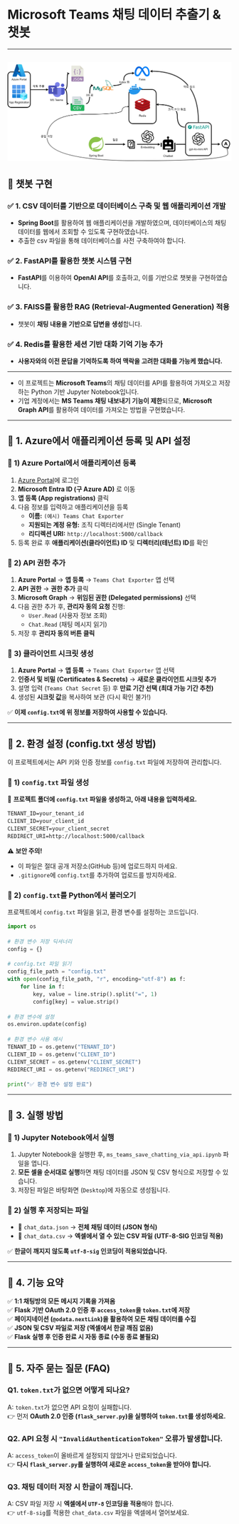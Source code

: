 # **Microsoft Teams 채팅 데이터 추출기 & 챗봇**  
---
![설명](images/Workflow.png)
---
## 🚀 **챗봇 구현**
### ✅ **1. CSV 데이터를 기반으로 데이터베이스 구축 및 웹 애플리케이션 개발**
- **Spring Boot**를 활용하여 웹 애플리케이션을 개발하였으며, 데이터베이스의 채팅 데이터를 웹에서 조회할 수 있도록 구현하였습니다.
- 추출한 csv 파일을 통해 데이터베이스를 사전 구축하여야 합니다.

### ✅ **2. FastAPI를 활용한 챗봇 시스템 구현**
- **FastAPI**를 이용하여 **OpenAI API**를 호출하고, 이를 기반으로 챗봇을 구현하였습니다.

### ✅ **3. FAISS를 활용한 RAG (Retrieval-Augmented Generation) 적용**
- 챗봇이 **채팅 내용을 기반으로 답변을 생성**합니다.

### ✅ **4. Redis를 활용한 세션 기반 대화 기억 기능 추가**
- **사용자와의 이전 문답을 기억하도록 하여 맥락을 고려한 대화를 가능케 했습니다.**

---

- 이 프로젝트는 **Microsoft Teams**의 채팅 데이터를 API를 활용하여 가져오고 저장하는 Python 기반 Jupyter Notebook입니다.  
- 기업 계정에서는 **MS Teams 채팅 내보내기 기능이 제한**되므로, **Microsoft Graph API**를 활용하여 데이터를 가져오는 방법을 구현했습니다.  

---

## 📌 **1. Azure에서 애플리케이션 등록 및 API 설정**  
### **🔹 1) Azure Portal에서 애플리케이션 등록**  
1. [Azure Portal](https://portal.azure.com/)에 로그인  
2. **Microsoft Entra ID (구 Azure AD)** 로 이동  
3. **앱 등록 (App registrations)** 클릭  
4. 다음 정보를 입력하고 애플리케이션을 등록  
   - **이름:** `(예시) Teams Chat Exporter`  
   - **지원되는 계정 유형:** 조직 디렉터리에서만 (Single Tenant)  
   - **리디렉션 URI:** `http://localhost:5000/callback`  
5. 등록 완료 후 **애플리케이션(클라이언트) ID** 및 **디렉터리(테넌트) ID**를 확인  

### **🔹 2) API 권한 추가**  
1. **Azure Portal** → **앱 등록** → `Teams Chat Exporter` 앱 선택  
2. **API 권한** → **권한 추가** 클릭  
3. **Microsoft Graph** → **위임된 권한 (Delegated permissions)** 선택  
4. 다음 권한 추가 후, **관리자 동의 요청** 진행:  
   - `User.Read` (사용자 정보 조회)  
   - `Chat.Read` (채팅 메시지 읽기)  
5. 저장 후 **관리자 동의 버튼 클릭**  

### **🔹 3) 클라이언트 시크릿 생성**  
1. **Azure Portal** → **앱 등록** → `Teams Chat Exporter` 앱 선택  
2. **인증서 및 비밀 (Certificates & Secrets)** → **새로운 클라이언트 시크릿 추가**  
3. 설명 입력 (`Teams Chat Secret` 등) 후 **만료 기간 선택 (최대 가능 기간 추천)**  
4. 생성된 **시크릿 값**을 복사하여 보관 (다시 확인 불가!)  

✅ **이제 `config.txt`에 위 정보를 저장하여 사용할 수 있습니다.**  

---

## 📌 **2. 환경 설정 (config.txt 생성 방법)**  
이 프로젝트에서는 API 키와 인증 정보를 `config.txt` 파일에 저장하여 관리합니다.  

### **🔹 1) `config.txt` 파일 생성**  
📜 **프로젝트 폴더에 `config.txt` 파일을 생성하고, 아래 내용을 입력하세요.**  
```txt
TENANT_ID=your_tenant_id
CLIENT_ID=your_client_id
CLIENT_SECRET=your_client_secret
REDIRECT_URI=http://localhost:5000/callback
```
⚠ **보안 주의!**  
- 이 파일은 절대 공개 저장소(GitHub 등)에 업로드하지 마세요.  
- `.gitignore`에 `config.txt`를 추가하여 업로드를 방지하세요.  

### **🔹 2) `config.txt`를 Python에서 불러오기**  
프로젝트에서 `config.txt` 파일을 읽고, 환경 변수를 설정하는 코드입니다.  
```python
import os

# 환경 변수 저장 딕셔너리
config = {}

# config.txt 파일 읽기
config_file_path = "config.txt"
with open(config_file_path, "r", encoding="utf-8") as f:
    for line in f:
        key, value = line.strip().split("=", 1)
        config[key] = value.strip()

# 환경 변수에 설정
os.environ.update(config)

# 환경 변수 사용 예시
TENANT_ID = os.getenv("TENANT_ID")
CLIENT_ID = os.getenv("CLIENT_ID")
CLIENT_SECRET = os.getenv("CLIENT_SECRET")
REDIRECT_URI = os.getenv("REDIRECT_URI")

print("✅ 환경 변수 설정 완료")
```

---

## 📌 **3. 실행 방법**  
### **🔹 1) Jupyter Notebook에서 실행**  
1. Jupyter Notebook을 실행한 후, `ms_teams_save_chatting_via_api.ipynb` 파일을 엽니다.  
2. **모든 셀을 순서대로 실행**하면 채팅 데이터를 JSON 및 CSV 형식으로 저장할 수 있습니다.  
3. 저장된 파일은 바탕화면 (`Desktop`)에 자동으로 생성됩니다.  

### **🔹 2) 실행 후 저장되는 파일**  
- 📜 `chat_data.json` → **전체 채팅 데이터 (JSON 형식)**  
- 📜 `chat_data.csv` → **엑셀에서 열 수 있는 CSV 파일 (UTF-8-SIG 인코딩 적용)**  

✅ **한글이 깨지지 않도록 `utf-8-sig` 인코딩이 적용되었습니다.**  

---

## 📌 **4. 기능 요약**  
✅ **1:1 채팅방의 모든 메시지 기록을 가져옴**  
✅ **Flask 기반 OAuth 2.0 인증 후 `access_token`을 `token.txt`에 저장**  
✅ **페이지네이션 (`@odata.nextLink`)을 활용하여 모든 채팅 데이터를 수집**  
✅ **JSON 및 CSV 파일로 저장 (엑셀에서 한글 깨짐 없음)**  
✅ **Flask 실행 후 인증 완료 시 자동 종료 (수동 종료 불필요)**  

---

## 📌 **5. 자주 묻는 질문 (FAQ)**  
### **Q1. `token.txt`가 없으면 어떻게 되나요?**  
A: `token.txt`가 없으면 API 요청이 실패합니다.  
👉 먼저 **OAuth 2.0 인증 (`flask_server.py`)을 실행하여 `token.txt`를 생성하세요.**  

### **Q2. API 요청 시 `"InvalidAuthenticationToken"` 오류가 발생합니다.**  
A: `access_token`이 올바르게 설정되지 않았거나 만료되었습니다.  
👉 **다시 `flask_server.py`를 실행하여 새로운 `access_token`을 받아야 합니다.**  

### **Q3. 채팅 데이터 저장 시 한글이 깨집니다.**  
A: CSV 파일 저장 시 **엑셀에서 `UTF-8` 인코딩을 적용**해야 합니다.  
👉 `utf-8-sig`를 적용한 `chat_data.csv` 파일을 엑셀에서 열어보세요.  
